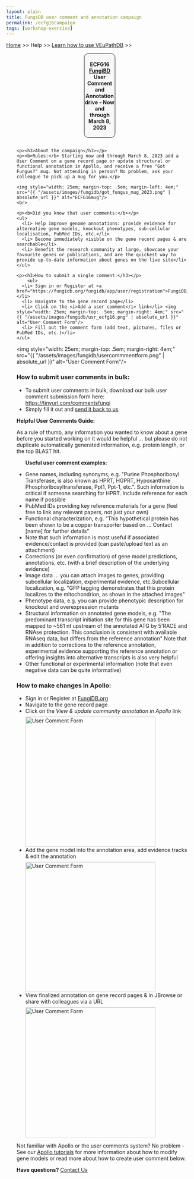 ```yaml
---
layout: plain
title: FungiDB user comment and annotation campaign
permalink: /ecfg16campaign
tags: [workshop-exercise]
---
```

<style>
  h1 {
    font-size: 2.5em;
  }
  div.contents {
    margin-left: 1em;
    margin-bottom: 3em;
  }
  
  div.workshop {
    margin: 2em 1em;
  }

details summary, details ul {
  margin-top: 1em;
}
details summary {
  font-size: 120%;
  color: #069;
}
details p, details table {
  margin-left: 2em;
}
details table {
  margin-right: 6em;
}

table {
  margin-top: 1em;
  border-collapse: collapse;
}
/*
table, th, td {
  border: 1px solid black;
  padding: 0.5em;
}
*/
tr.break td {
  background-color: #DCDCDC;
}

table.hor-minimalist-a {
  text-align: left;
}
table.hor-minimalist-a th {
  font-size: 110%;
  font-weight: 400;
  color: #039;
  border-bottom: 2px solid #6678b1;
  padding: 0.5em;
  text-align: left;
}
table.hor-minimalist-a tr {
  border-bottom: 1px solid #ddd;
}
table.hor-minimalist-a tr:hover td {
  color: #039; 
}
table.hor-minimalist-a tr.other td {
  background-color: #fafafa;         
}
table.hor-minimalist-a tbody {
  display: table-row-group;
  vertical-align: middle;
  border-color: inherit;
}
table.hor-minimalist-a td {
  color: #669; 
  padding: 0.5em 0.5em 0.5em;
  vertical-align: middle;
}
table.hor-minimalist-a tfoot {
  font-size: 90%;
}
table.hor-minimalist-a tfoot tr {
  border:0;
}
th.time {
  width: 10%;
}
th.event {
  width: 50%;
}
th.author {
  width: 20%;
}
th.recording {
  width: 20%;
}
div.centered-title {
    border: 1px solid black;
    border-radius: 0.8em;
    text-align: center;
    margin-left: 15em;
    margin-right: 15em;
    background: #F8F8F8;
}
</style>

<p><a href="/">Home</a> >> Help >> 
   <a href="/a/app/static-content/landing.html">Learn how to use VEuPathDB</a> >> 
   </p>

<div class="static-content">


  <div class="centered-title">     
    <h4>ECFG16 <a href="https://fungidb.org">FungiBD</a> User Comment and Annotation drive - Now and through March 8, 2023</h4>
  </div>

  

<div class="contents">

  <div class="anchor"><a name="ecfg16campaign"></a></div>
  <div class="workshop">

    <p><h3>About the campaign</h3></p>
    <p><b>Rules:</b> Starting now and through March 8, 2023 add a User Comment on a gene record page or update structural or functional annotation in Apollo, and receive a free "Got Fungus?" mug. Not attending in person? No problem, ask your colleague to pick up a mug for you.</p>
   
    <img style="width: 25em; margin-top: .5em; margin-left: 4em;" src="{{ "/assets/images/fungidb/got_fungus_mug_2023.png" | absolute_url }}" alt="ECFG16mug"/>
    <br>
    
    <p><b>Did you know that user comments:</b></p>
    <ul>
      <li> Help improve genome annotations: provide evidence for alternative gene models, knockout phenotypes, sub-cellular localisation, PubMed IDs, etc.</li> 
      <li> Become immediately visible on the gene record pages & are searchable</li> 
      <li> Benefit the research community at large, showcase your favourite genes or publications, and are the quickest way to provide up-to-date information about genes on the live site</li> 
    </ul>
  
    <p><h3>How to submit a single comment:</h3></p>
        <ul>
      <li> Sign in or Register at <a href="https://fungidb.org/fungidb/app/user/registration">FungiDB.org</a></li>
      <li> Navigate to the gene record page</li> 
      <li> Click on the <i>Add a user comment</i> link</li> <img style="width: 25em; margin-top: .5em; margin-right: 4em;" src="{{ "/assets/images/fungidb/usr_ecfg16.png" | absolute_url }}" alt="User Comment Form"/>
      <li> Fill out the comment form (add text, pictures, files or PubMed IDs, etc.)</li> 
    </ul>
<img style="width: 25em; margin-top: .5em; margin-right: 4em;" src="{{ "/assets/images/fungidb/usercommmentform.png" | absolute_url }}" alt="User Comment Form"/>
     

  <p><h3>How to submit user comments in bulk:</h3></p>
    <ul>
      <li> To submit user comments in bulk, download our bulk user comment submission form here: <a href="https://tinyurl.com/commentsfungi">https://tinyurl.com/commentsfungi</a></li>
      <li> Simply fill it out and <a href="https://fungidb.org/fungidb/app/contact-us">send it back to us</a></li>
    </ul>

 
  <p><b>Helpful User Comments Guide:</b></p>
  <p>As a rule of thumb, any information you wanted to know about a gene before you started working on it would be helpful ... but please do not duplicate automatically generated information, e.g. protein length, or the top BLAST hit.</p>

<ul><b>Useful user comment examples:</b></ul>
<ul>
    <li> Gene names, including synonyms, e.g. "Purine Phosphoribosyl Transferase, is also known as HPRT, HGPRT, Hypoxanthine Phosphoribosyltransferase, Ppt1, Ppt-1, etc.".  Such information is critical if someone searching for HPRT. Include reference for each name if possible</li>
    <li> PubMed IDs providing key reference materials for a gene (feel free to link any relevant papers, not just your own)</li>
    <li> Functional characterization, e.g. "This hypothetical protein has been shown to be a copper transporter based on ...  Contact [name] for further details"</li>  
    <li> Note that such information is most useful if associated evidence/contact is provided (can paste/upload text as an attachment)</li>
    <li> Corrections (or even confirmation) of gene model predictions, annotations, etc. (with a brief description of the underlying evidence)</li>
    <li> Image data … you can attach images to genes, providing subcellular localization, experimental evidence, etc.Subcellular localization, e.g. "GFP tagging demonstrates that this protein localizes to the mitochondrion, as shown in the attached images"</li>
    <li> Phenotype data, e.g. you can provide phenotypic description for knockout and overexpression mutants</li>
    <li> Structural information on annotated gene models, e.g. "The predominant transcript initiation site for this gene has been mapped to ~561 nt upstream of the annotated ATG by 5'RACE and RNAse protection.  This conclusion is consistent with available RNAseq data, but differs from the reference annotation"  Note that in addition to corrections to the reference annotation, experimental evidence supporting the reference annotation or offering insights into alternative transcripts is also very helpful</li>
    <li>Other functional or experimental information (note that even negative data can be quite informative)</li>
</ul>

<p><h3>How to make changes in Apollo:</h3></p>
    <ul>
      <li> Sign in or Register at <a href="https://fungidb.org/fungidb/app/user/registration">FungiDB.org</a></li>
      <li> Navigate to the gene record page</li> 
      <li> Click on the <i>View & update community annotation in Apollo</i> link</li> 
      <img style="width: 25em; margin-top: .5em; margin-right: 4em;" src="{{ "/assets/images/fungidb/apollo1ecfg16.png" | absolute_url }}" alt="User Comment Form"/>
      <li> Add the gene model into the annotation area, add evidence tracks & edit the annotation</li> 
      <img style="width: 25em; margin-top: .5em; margin-right: 4em;" src="{{ "/assets/images/fungidb/apollo2ecfg16.png" | absolute_url }}" alt="User Comment Form"/>
      <li> View finalized annotation on gene record pages & in JBrowse or share with colleagues via a URL</li> 
      <img style="width: 25em; margin-top: .5em; margin-right: 4em;" src="{{ "/assets/images/fungidb/apollo3ecfg16.png" | absolute_url }}" alt="User Comment Form"/>
    </ul>
     

<p> Not familiar with Apollo or the user comments system? No problem - See our <a href="https://fungidb.org/fungidb/app/static-content/apollo_help.html">Apollo tutorials</a> for more information about how to modify gene models or read more about how to create user comment below.


<p><b>Have questions?</b> <a href="https://fungidb.org/fungidb/app/contact-us">Contact Us</a></p>


